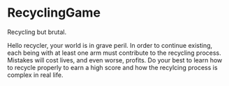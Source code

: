 # RecyclingGame
Recycling but brutal.

Hello recycler, your world is in grave peril. In order to continue existing, each being with at least one arm must contribute to the recycling process. Mistakes will cost lives, and even worse, profits. Do your best to learn how to recycle properly to earn a high score and how the recylcing process is complex in real life.
